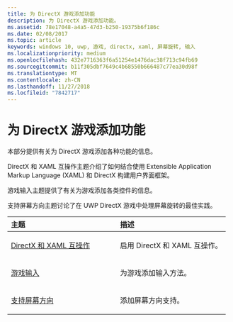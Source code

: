 ```yaml
---
title: 为 DirectX 游戏添加功能
description: 为 DirectX 游戏添加功能。
ms.assetid: 78e17048-a4a5-47d3-b250-19375b6f186c
ms.date: 02/08/2017
ms.topic: article
keywords: windows 10, uwp, 游戏, directx, xaml, 屏幕旋转, 输入
ms.localizationpriority: medium
ms.openlocfilehash: 432e7716363f6a51254e1476dac38f713c94fb69
ms.sourcegitcommit: b11f305dbf7649c4b68550b666487c77ea30d98f
ms.translationtype: MT
ms.contentlocale: zh-CN
ms.lasthandoff: 11/27/2018
ms.locfileid: "7842717"
---
```

# <a name="add-features-to-directx-games"></a>为 DirectX 游戏添加功能

本部分提供有关为 DirectX 游戏添加各种功能的信息。

DirectX 和 XAML 互操作主题介绍了如何结合使用 Extensible Application Markup Language (XAML) 和 DirectX 构建用户界面框架。

游戏输入主题提供了有关为游戏添加各类控件的信息。

支持屏幕方向主题讨论了在 UWP DirectX 游戏中处理屏幕旋转的最佳实践。

<table>
<colgroup>
<col width="50%" />
<col width="50%" />
</colgroup>
<thead>
<tr class="header">
<th align="left">主题</th>
<th align="left">描述</th>
</tr>
</thead>
<tbody>
<tr class="odd">
<td align="left"><p><a href="directx-and-xaml-interop.md">DirectX 和 XAML 互操作</a></p></td>
<td align="left"><p>启用 DirectX 和 XAML 互操作。</p></td>
</tr>
<tr class="even">
<td align="left"><p><a href="directx-game-input.md">游戏输入</a></p></td>
<td align="left"><p>为游戏添加输入方法。</p></td>
</tr>
<tr class="odd">
<td align="left"><p><a href="supporting-screen-rotation-directx-and-cpp.md">支持屏幕方向</a></p></td>
<td align="left"><p>添加屏幕方向支持。</p></td>
</tr>
</tbody>
</table>